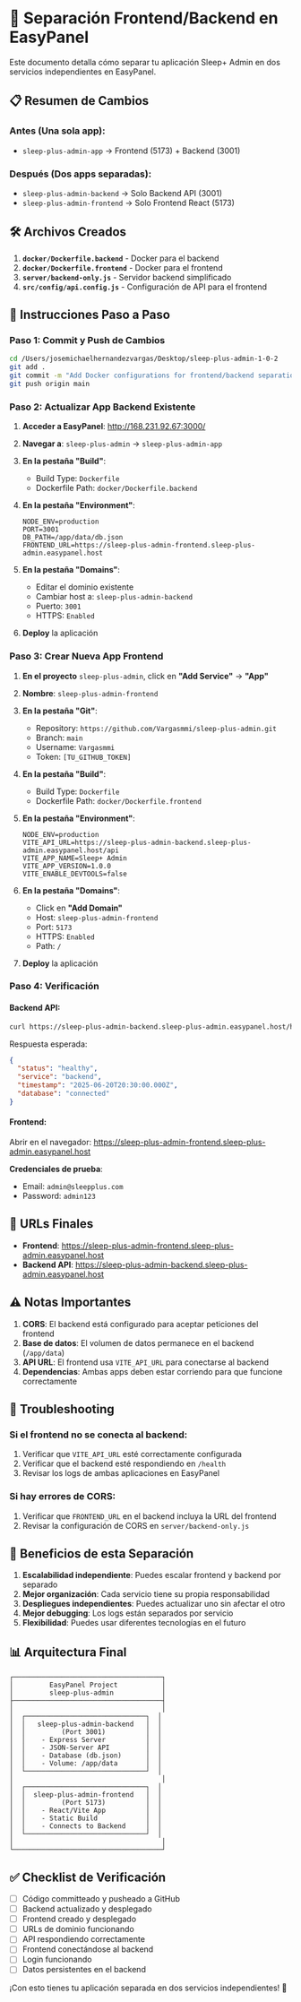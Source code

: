 # 🚀 Separación Frontend/Backend en EasyPanel

Este documento detalla cómo separar tu aplicación Sleep+ Admin en dos servicios independientes en EasyPanel.

## 📋 Resumen de Cambios

### Antes (Una sola app):
- `sleep-plus-admin-app` → Frontend (5173) + Backend (3001)

### Después (Dos apps separadas):
- `sleep-plus-admin-backend` → Solo Backend API (3001)
- `sleep-plus-admin-frontend` → Solo Frontend React (5173)

## 🛠️ Archivos Creados

1. **`docker/Dockerfile.backend`** - Docker para el backend
2. **`docker/Dockerfile.frontend`** - Docker para el frontend
3. **`server/backend-only.js`** - Servidor backend simplificado
4. **`src/config/api.config.js`** - Configuración de API para el frontend

## 📝 Instrucciones Paso a Paso

### Paso 1: Commit y Push de Cambios

```bash
cd /Users/josemichaelhernandezvargas/Desktop/sleep-plus-admin-1-0-2
git add .
git commit -m "Add Docker configurations for frontend/backend separation"
git push origin main
```

### Paso 2: Actualizar App Backend Existente

1. **Acceder a EasyPanel**: http://168.231.92.67:3000/
2. **Navegar a**: `sleep-plus-admin` → `sleep-plus-admin-app`
3. **En la pestaña "Build"**:
   - Build Type: `Dockerfile`
   - Dockerfile Path: `docker/Dockerfile.backend`

4. **En la pestaña "Environment"**:
   ```
   NODE_ENV=production
   PORT=3001
   DB_PATH=/app/data/db.json
   FRONTEND_URL=https://sleep-plus-admin-frontend.sleep-plus-admin.easypanel.host
   ```

5. **En la pestaña "Domains"**:
   - Editar el dominio existente
   - Cambiar host a: `sleep-plus-admin-backend`
   - Puerto: `3001`
   - HTTPS: `Enabled`

6. **Deploy** la aplicación

### Paso 3: Crear Nueva App Frontend

1. **En el proyecto** `sleep-plus-admin`, click en **"Add Service"** → **"App"**
2. **Nombre**: `sleep-plus-admin-frontend`

3. **En la pestaña "Git"**:
   - Repository: `https://github.com/Vargasmmi/sleep-plus-admin.git`
   - Branch: `main`
   - Username: `Vargasmmi`
   - Token: `[TU_GITHUB_TOKEN]`

4. **En la pestaña "Build"**:
   - Build Type: `Dockerfile`
   - Dockerfile Path: `docker/Dockerfile.frontend`

5. **En la pestaña "Environment"**:
   ```
   NODE_ENV=production
   VITE_API_URL=https://sleep-plus-admin-backend.sleep-plus-admin.easypanel.host/api
   VITE_APP_NAME=Sleep+ Admin
   VITE_APP_VERSION=1.0.0
   VITE_ENABLE_DEVTOOLS=false
   ```

6. **En la pestaña "Domains"**:
   - Click en **"Add Domain"**
   - Host: `sleep-plus-admin-frontend`
   - Port: `5173`
   - HTTPS: `Enabled`
   - Path: `/`

7. **Deploy** la aplicación

### Paso 4: Verificación

#### Backend API:
```bash
curl https://sleep-plus-admin-backend.sleep-plus-admin.easypanel.host/health
```

Respuesta esperada:
```json
{
  "status": "healthy",
  "service": "backend",
  "timestamp": "2025-06-20T20:30:00.000Z",
  "database": "connected"
}
```

#### Frontend:
Abrir en el navegador: https://sleep-plus-admin-frontend.sleep-plus-admin.easypanel.host

**Credenciales de prueba**:
- Email: `admin@sleepplus.com`
- Password: `admin123`

## 🔗 URLs Finales

- **Frontend**: https://sleep-plus-admin-frontend.sleep-plus-admin.easypanel.host
- **Backend API**: https://sleep-plus-admin-backend.sleep-plus-admin.easypanel.host

## ⚠️ Notas Importantes

1. **CORS**: El backend está configurado para aceptar peticiones del frontend
2. **Base de datos**: El volumen de datos permanece en el backend (`/app/data`)
3. **API URL**: El frontend usa `VITE_API_URL` para conectarse al backend
4. **Dependencias**: Ambas apps deben estar corriendo para que funcione correctamente

## 🔧 Troubleshooting

### Si el frontend no se conecta al backend:
1. Verificar que `VITE_API_URL` esté correctamente configurada
2. Verificar que el backend esté respondiendo en `/health`
3. Revisar los logs de ambas aplicaciones en EasyPanel

### Si hay errores de CORS:
1. Verificar que `FRONTEND_URL` en el backend incluya la URL del frontend
2. Revisar la configuración de CORS en `server/backend-only.js`

## 🎯 Beneficios de esta Separación

1. **Escalabilidad independiente**: Puedes escalar frontend y backend por separado
2. **Mejor organización**: Cada servicio tiene su propia responsabilidad
3. **Despliegues independientes**: Puedes actualizar uno sin afectar el otro
4. **Mejor debugging**: Los logs están separados por servicio
5. **Flexibilidad**: Puedes usar diferentes tecnologías en el futuro

## 📊 Arquitectura Final

```
┌─────────────────────────────────────┐
│         EasyPanel Project           │
│         sleep-plus-admin            │
├─────────────────────────────────────┤
│                                     │
│  ┌──────────────────────────────┐  │
│  │   sleep-plus-admin-backend   │  │
│  │         (Port 3001)          │  │
│  │    - Express Server          │  │
│  │    - JSON-Server API         │  │
│  │    - Database (db.json)      │  │
│  │    - Volume: /app/data       │  │
│  └──────────────────────────────┘  │
│                                     │
│  ┌──────────────────────────────┐  │
│  │  sleep-plus-admin-frontend   │  │
│  │         (Port 5173)          │  │
│  │    - React/Vite App          │  │
│  │    - Static Build            │  │
│  │    - Connects to Backend     │  │
│  └──────────────────────────────┘  │
│                                     │
└─────────────────────────────────────┘
```

## ✅ Checklist de Verificación

- [ ] Código committeado y pusheado a GitHub
- [ ] Backend actualizado y desplegado
- [ ] Frontend creado y desplegado
- [ ] URLs de dominio funcionando
- [ ] API respondiendo correctamente
- [ ] Frontend conectándose al backend
- [ ] Login funcionando
- [ ] Datos persistentes en el backend

¡Con esto tienes tu aplicación separada en dos servicios independientes! 🎉

